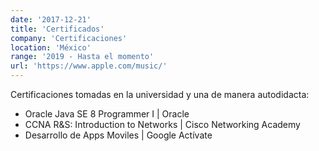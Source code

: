 ```yaml
---
date: '2017-12-21'
title: 'Certificados'
company: 'Certificaciones'
location: 'México'
range: '2019 - Hasta el momento'
url: 'https://www.apple.com/music/'
---
```


Certificaciones tomadas en la universidad y una de manera autodidacta:
 

- Oracle Java SE 8 Programmer I | Oracle
- CCNA R&S: Introduction to Networks | Cisco Networking Academy
- Desarrollo de Apps Moviles | Google Actívate
